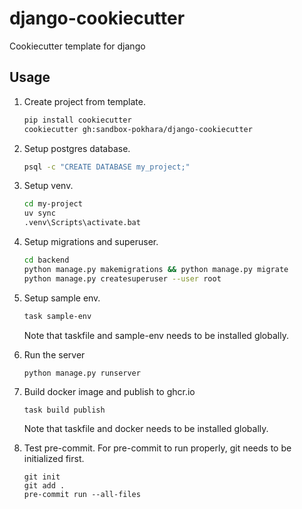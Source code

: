 # django-cookiecutter

Cookiecutter template for django

## Usage

1. Create project from template.

   ```bash
   pip install cookiecutter
   cookiecutter gh:sandbox-pokhara/django-cookiecutter
   ```

1. Setup postgres database.

   ```bash
   psql -c "CREATE DATABASE my_project;"
   ```

1. Setup venv.

   ```bash
   cd my-project
   uv sync
   .venv\Scripts\activate.bat
   ```

1. Setup migrations and superuser.

   ```bash
   cd backend
   python manage.py makemigrations && python manage.py migrate
   python manage.py createsuperuser --user root
   ```

1. Setup sample env.

   ```bash
   task sample-env
   ```

   Note that taskfile and sample-env needs to be installed globally.

1. Run the server

   ```
   python manage.py runserver
   ```

1. Build docker image and publish to ghcr.io

   ```
   task build publish
   ```

   Note that taskfile and docker needs to be installed globally.

1. Test pre-commit. For pre-commit to run properly, git needs to be initialized first.

   ```
   git init
   git add .
   pre-commit run --all-files
   ```
